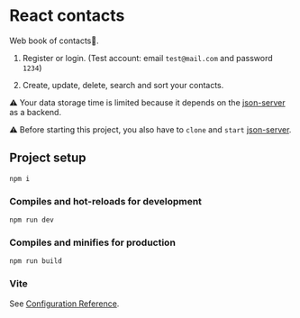 # React contacts
Web book of contacts📔.

1. Register or login. (Test account: email ```test@mail.com``` and password ```1234```)

2. Create, update, delete, search and sort your contacts.



⚠ Your data storage time is limited because it depends on the [json-server](https://github.com/Daniil8k/json-server) as a backend.

⚠ Before starting this project, you also have to ```clone``` and ```start``` [json-server](https://github.com/Daniil8k/json-server).

## Project setup


```
npm i
```

### Compiles and hot-reloads for development
```
npm run dev
```

### Compiles and minifies for production
```
npm run build
```

### Vite
See [Configuration Reference](https://vitejs.dev/guide/).
